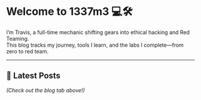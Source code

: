 # Welcome to 1337m3 💻🛠️

I’m Travis, a full-time mechanic shifting gears into ethical hacking and Red Teaming.  
This blog tracks my journey, tools I learn, and the labs I complete—from zero to red team.

---

## 🔐 Latest Posts
_(Check out the blog tab above!)_
